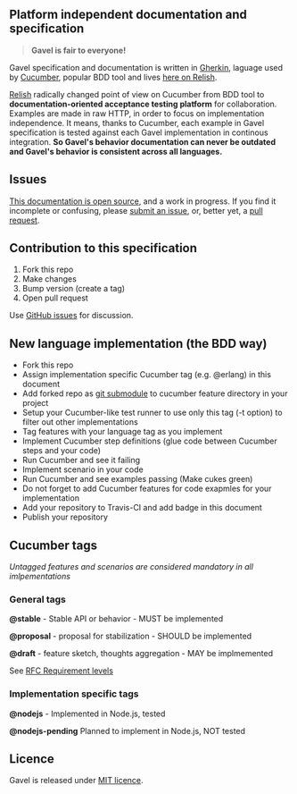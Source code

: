 ## Platform independent documentation and specification

> **Gavel is fair to everyone!**

Gavel specification and documentation is written in [Gherkin][gherkin], laguage used by [Cucumber][cucumber], popular BDD tool and lives [here on Relish][gavelrelish].

[Relish][relish] radically changed point of view on Cucumber from BDD tool to **documentation-oriented acceptance testing platform** for collaboration. Examples are made in raw HTTP, in order to focus on implementation independence. It means, thanks to Cucumber, each example in Gavel specification is tested against each Gavel implementation in continous integration. **So Gavel's behavior documentation can never be outdated and Gavel's behavior is consistent across all languages.**

[gherkin]: https://github.com/cucumber/gherkin
[cucumber]: https://github.com/cucumber/cucumber
[gavelrelish]: https://www.relishapp.com/apiary/gavel/docs
[relish]: https://www.relishapp.com/ 

## Issues

[This documentation is open source][github], and a work in progress. If you find it incomplete or confusing, please [submit an issue][issues], or, better yet, a [pull request][pullrequest].

[github]: https://github.com/apiaryio/gavel
[issues]: https://github.com/apiaryio/gavel/issues
[pullrequest]: https://github.com/apiaryio/gavel/pulls

## Contribution to this specification

1. Fork this repo
2. Make changes
3. Bump version (create a tag)
4. Open pull request

Use [GitHub issues](https://github.com/apiaryio/gavel/issues) for discussion. 

## New language implementation (the BDD way)

- Fork this repo
- Assign implementation specific Cucumber tag (e.g. @erlang) in this document
- Add forked repo as [git submodule][git submodule] to cucumber feature directory in your project
- Setup your Cucumber-like test runner to use only this tag (-t option) to filter out other implementations
- Tag features with your language tag as you implement
- Implement Cucumber step definitions (glue code between Cucumber steps and your code)
- Run Cucumber and see it failing
- Implement scenario in your code
- Run Cucumber and see examples passing (Make cukes green)
- Do not forget to add Cucumber features for code exapmles for your implementation
- Add your repository to Travis-CI and add badge in this document
- Publish your repository


[git submodule]: http://git-scm.com/book/en/Git-Tools-Submodules

## Cucumber tags

*Untagged features and scenarios are considered mandatory in all imlpementations*

### General tags

**@stable** - Stable API or behavior - MUST be implemented

**@proposal** - proposal for stabilization - SHOULD be implemented

**@draft** - feature sketch, thoughts aggregation - MAY be implmemented

See [RFC Requirement levels](http://www.ietf.org/rfc/rfc2119.txt) 

### Implementation specific tags

**@nodejs** - Implemented in Node.js, tested

**@nodejs-pending** Planned to implement in Node.js, NOT tested

## Licence

Gavel is released under [MIT licence](https://github.com/apiaryio/gavel/blob/master/LICENSE).

